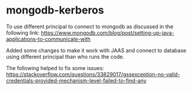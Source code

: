 # mongodb-kerberos
To use different principal to connect to mongodb as discussed in the following link:
https://www.mongodb.com/blog/post/setting-up-java-applications-to-communicate-with

Added some changes to make it work with JAAS and connect to database using different principal than who runs the code.

The following helped to fix some issues:
https://stackoverflow.com/questions/33829017/gssexception-no-valid-credentials-provided-mechanism-level-failed-to-find-any
